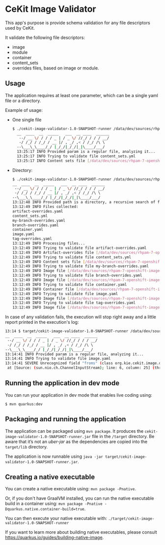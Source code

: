 # CeKit Image Validator

This app's purpose is provide schema validation for any file descriptors used by CeKit.

It validate the following file descriptors:

- image
- module
- container
- content_sets
- overrides files, based on image or module.


## Usage

The application requires at least one parameter, which can be a single yaml file or a directory.

Example of usage:

- One single file
    ```bash
    $ ./cekit-image-validator-1.0-SNAPSHOT-runner /data/dev/sources/rhpam-7-openshift-image/kieserver/content_sets.yml 
      __  ____  __  _____   ___  __ ____  ______ 
       --/ __ \/ / / / _ | / _ \/ //_/ / / / __/ 
       -/ /_/ / /_/ / __ |/ , _/ ,< / /_/ /\ \   
      --\___\_\____/_/ |_/_/|_/_/|_|\____/___/   
      13:25:17 INFO Provided param is a regular file, analyzing it...
      13:25:17 INFO Trying to validate file content_sets.yml
      13:25:17 INFO Content sets file [/data/dev/sources/rhpam-7-openshift-image/kieserver/content_sets.yml] loaded and validated
    ```

- Directory:
    ```bash
    $ ./cekit-image-validator-1.0-SNAPSHOT-runner /data/dev/sources/rhpam-7-openshift-image/kieserver/
    __  ____  __  _____   ___  __ ____  ______ 
     --/ __ \/ / / / _ | / _ \/ //_/ / / / __/ 
     -/ /_/ / /_/ / __ |/ , _/ ,< / /_/ /\ \   
    --\___\_\____/_/ |_/_/|_/_/|_|\____/___/   
    13:12:48 INFO Provided path is a directory, a recursive search of files will be performed..
    13:12:49 INFO Files collected:
    artifact-overrides.yaml
    content_sets.yml
    my-branch-overrides.yaml
    branch-overrides.yaml
    container.yaml
    image.yaml
    tag-overrides.yaml
    13:12:49 INFO Processing files...
    13:12:49 INFO Trying to validate file artifact-overrides.yaml
    13:12:49 INFO Artifact-overrides file [/data/dev/sources/rhpam-7-openshift-image/kieserver/artifact-overrides.yaml] loaded and validated
    13:12:49 INFO Trying to validate file content_sets.yml
    13:12:49 INFO Content sets file [/data/dev/sources/rhpam-7-openshift-image/kieserver/content_sets.yml] loaded and validated
    13:12:49 INFO Trying to validate file my-branch-overrides.yaml
    13:12:49 INFO Image file [/data/dev/sources/rhpam-7-openshift-image/kieserver/my-branch-overrides.yaml] loaded and validated
    13:12:49 INFO Trying to validate file branch-overrides.yaml
    13:12:49 INFO Image file [/data/dev/sources/rhpam-7-openshift-image/kieserver/branch-overrides.yaml] loaded and validated
    13:12:49 INFO Trying to validate file container.yaml
    13:12:49 INFO Container file [/data/dev/sources/rhpam-7-openshift-image/kieserver/container.yaml] loaded and validated
    13:12:49 INFO Trying to validate file image.yaml
    13:12:49 INFO Image file [/data/dev/sources/rhpam-7-openshift-image/kieserver/image.yaml] loaded and validated: rhpam-7/rhpam-kieserver-rhel8
    13:12:49 INFO Trying to validate file tag-overrides.yaml
    13:12:49 INFO Image file [/data/dev/sources/rhpam-7-openshift-image/kieserver/tag-overrides.yaml] loaded and validated
    ```


In case of any validation fails, the execution will stop right away and a little report printed in the execution's log:

```bash
13:14 $ target/cekit-image-validator-1.0-SNAPSHOT-runner /data/dev/sources/rhpam-7-openshift-image/kieserver/image.yaml 
__  ____  __  _____   ___  __ ____  ______ 
 --/ __ \/ / / / _ | / _ \/ //_/ / / / __/ 
 -/ /_/ / /_/ / __ |/ , _/ ,< / /_/ /\ \   
--\___\_\____/_/ |_/_/|_/_/|_|\____/___/   
13:14:41 INFO Provided param is a regular file, analyzing it...
13:14:41 INFO Trying to validate file image.yaml
13:14:41 SEVERE Unrecognized field "froms" (class org.kie.cekit.image.descriptors.image.Image), not marked as ignorable (12 known properties: "ports", "osbs", "envs", "modules", "version", "schema_version", "name", "description", "packages", "labels", "from", "run"])
 at [Source: (sun.nio.ch.ChannelInputStream); line: 6, column: 25] (through reference chain: org.kie.cekit.image.descriptors.image.Image["froms"])
```


## Running the application in dev mode

You can run your application in dev mode that enables live coding using:
```
$ mvn quarkus:dev
```

## Packaging and running the application

The application can be packaged using `mvn package`.
It produces the `cekit-image-validator-1.0-SNAPSHOT-runner.jar` file in the `/target` directory.
Be aware that it’s not an _uber-jar_ as the dependencies are copied into the `target/lib` directory.

The application is now runnable using `java -jar target/cekit-image-validator-1.0-SNAPSHOT-runner.jar`.

## Creating a native executable

You can create a native executable using: `mvn package -Pnative`.

Or, if you don't have GraalVM installed, you can run the native executable build in a container using: `mvn package -Pnative -Dquarkus.native.container-build=true`.

You can then execute your native executable with: `./target/cekit-image-validator-1.0-SNAPSHOT-runner`

If you want to learn more about building native executables, please consult https://quarkus.io/guides/building-native-image.